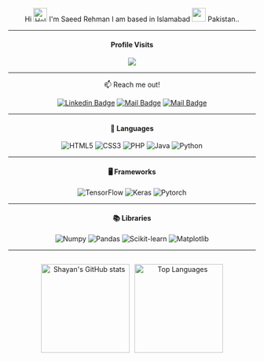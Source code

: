 <div align=center>

 Hi <img src="https://user-images.githubusercontent.com/1303154/88677602-1635ba80-d120-11ea-84d8-d263ba5fc3c0.gif" width="28px" alt="Helloo"> I'm Saeed Rehman I am based in Islamabad <img src = "https://upload.wikimedia.org/wikipedia/en/0/04/Metropolitan_Corporation_Islamabad.png" width = "28"> Pakistan.. 
</div>
<hr>

<div align=center>

#### Profile Visits
![](https://komarev.com/ghpvc/?username=ShayanRehman&label=visitors)

</div>
<hr>

<div align=center>

:mailbox: Reach me out!

[![Linkedin Badge](https://img.shields.io/badge/-Saeed%20Rehman-0e76a8?style=for-the-badge&labelColor=0e76a8&logo=linkedin&logoColor=white)](https://www.linkedin.com/in/saeed-rehman-b0629958/) [![Mail Badge](https://img.shields.io/badge/-@saeed.rehman.b-e84393?style=for-the-badge&labelColor=e84393&logo=instagram&logoColor=white)](https://www.instagram.com/saeed.rehman.b/) [![Mail Badge](https://img.shields.io/badge/-bhatti.s.rehman-c0392b?style=for-the-badge&labelColor=c0392b&logo=gmail&logoColor=white)](mailto:bhatti.s.rehman@gmail.com)

</div>
<hr>

<div align=center>

#### 🔧 Languages
![HTML5](https://img.shields.io/badge/html5-%23E34F26.svg?style=for-the-badge&logo=html5&logoColor=white) ![CSS3](https://img.shields.io/badge/css3-%231572B6.svg?style=for-the-badge&logo=css3&logoColor=white) ![PHP](https://img.shields.io/badge/PHP-%23777BB4.svg?style=for-the-badge&logo=php&logoColor=white) ![Java](https://img.shields.io/badge/java-%23ED8B00.svg?style=for-the-badge&logo=openjdk&logoColor=white) ![Python](https://img.shields.io/badge/Python-%2314354C.svg?style=for-the-badge&logo=python&logoColor=white)

</div>
<hr>

<div align=center>

#### 🖥️ Frameworks

![TensorFlow](https://img.shields.io/badge/TensorFlow-%23FF6F00.svg?style=for-the-badge&logo=tensorflow&logoColor=white) ![Keras](https://img.shields.io/badge/Keras-%23D00000.svg?style=for-the-badge&logo=keras&logoColor=white) ![Pytorch](https://img.shields.io/badge/Pytorch-%23FF6F00.svg?style=for-the-badge&logo=pytorch&logoColor=white)

</div>
<hr>

<div align=center>

#### 📚 Libraries

![Numpy](https://img.shields.io/badge/NumPy-%23013243.svg?style=for-the-badge&logo=numpy&logoColor=white) ![Pandas](https://img.shields.io/badge/Pandas-%23150458.svg?style=for-the-badge&logo=pandas&logoColor=white) ![Scikit-learn](https://img.shields.io/badge/scikit--learn-%23F7931E.svg?style=for-the-badge&logo=scikit-learn&logoColor=white) ![Matplotlib](https://img.shields.io/badge/Matplotlib-%23E20000.svg?style=for-the-badge&logo=matplotlib&logoColor=white)

</div>
<hr>

<div align="center">



<div style="display: flex; justify-content: center; align-items: center; gap: 10px; flex-wrap: wrap;">

  <img src="https://github-readme-stats.vercel.app/api?username=ShayanRehman&show_icons=true&count_private=true" 
       alt="Shayan's GitHub stats" 
       height="180" />

  <img src="https://github-readme-stats.vercel.app/api/top-langs?username=ShayanRehman&show_icons=true&locale=en&layout=compact" 
       alt="Top Languages" 
       height="180" />
</div>

</div>

